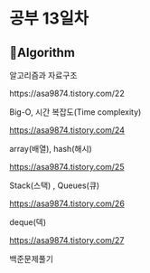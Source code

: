 <h1>공부 13일차</h1>

<h2>📌Algorithm</h2>
알고리즘과 자료구조 </p>
https://asa9874.tistory.com/22</p>

Big-O, 시간 복잡도(Time complexity)</p>
https://asa9874.tistory.com/24</p>

array(배열), hash(해시)</p>
https://asa9874.tistory.com/25</p>

Stack(스택) , Queues(큐)</p>
https://asa9874.tistory.com/26</p>

deque(덱)</p>
https://asa9874.tistory.com/27</p>

백준문제풀기</p>